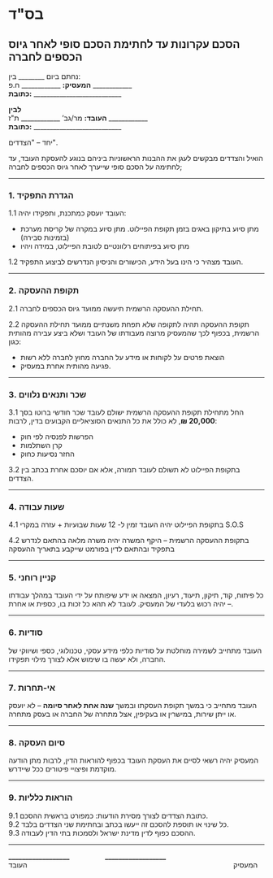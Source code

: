 # בס"ד  
## הסכם עקרונות עד לחתימת הסכם סופי לאחר גיוס הכספים לחברה  

נחתם ביום ________ בין:  
**המעסיק:** ____________ ח.פ ____________  
**כתובת:** ___________________________  

**לבין**  
**העובד:** מר/גב’ ____________ ת"ז ____________  
**כתובת:** ___________________________  

יחד – "הצדדים".  

הואיל והצדדים מבקשים לעגן את ההבנות הראשוניות ביניהם בנוגע להעסקת העובד, עד לחתימה על הסכם סופי שייערך לאחר גיוס הכספים לחברה;  

---

### 1. הגדרת התפקיד  
1.1 העובד יועסק כמתכנת, ותפקידו יהיה:  
- מתן סיוע בתיקון באגים בזמן תקופת הפיילוט. מתן סיוע במקרה של קריסת מערכת (בזמינות סבירה) 
- מתן סיוע בפיתוחים רלוונטיים לטובת הפיילוט, במידה ויהיו 

1.2 העובד מצהיר כי הינו בעל הידע, הכישורים והניסיון הנדרשים לביצוע התפקיד.  

---

### 2. תקופת ההעסקה  
2.1 תחילת ההעסקה הרשמית תיעשה ממועד גיוס הכספים לחברה.  

2.2 תקופת ההעסקה תהיה לתקופה שלא תפחת משנתיים ממועד תחילת ההעסקה הרשמית, בכפוף לכך שהמעסיק מרוצה מעבודתו של העובד ושלא ביצע עבירה מהותית כגון:  
- הוצאת פרטים על לקוחות או מידע על החברה מחוץ לחברה ללא רשות  
- פגיעה מהותית אחרת במעסיק.  

---

### 3. שכר ותנאים נלווים  
3.1 החל מתחילת תקופת ההעסקה הרשמית ישולם לעובד שכר חודשי ברוטו בסך **20,000 ₪**, לא כולל את כל התנאים הסוציאליים הקבועים בדין, לרבות:  
- הפרשות לפנסיה לפי חוק  
- קרן השתלמות  
- החזר נסיעות כחוק  

3.2 בתקופת הפיילוט לא תשולם לעובד תמורה, אלא אם יוסכם אחרת בכתב בין הצדדים.  

---

### 4. שעות עבודה  
4.1 בתקופת הפיילוט יהיה העובד זמין ל- 12 שעות שבועיות + עזרה במקרי S.O.S 

4.2 בתקופת ההעסקה הרשמית – היקף המשרה יהיה משרה מלאה בהתאם לנדרש בתפקיד ובהתאם לדין בפורמט שייקבע בתאריך ההעסקה  

---

### 5. קניין רוחני  
כל פיתוח, קוד, תיקון, תיעוד, רעיון, המצאה או ידע שיפותח על ידי העובד במהלך עבודתו – יהיה רכוש בלעדי של המעסיק. לעובד לא תהא כל זכות בו, כספית או אחרת.  

---

### 6. סודיות  
העובד מתחייב לשמירה מוחלטת על סודיות כלפי מידע עסקי, טכנולוגי, כספי ושיווקי של החברה, ולא יעשה בו שימוש אלא לצורך מילוי תפקידו.  

---

### 7. אי-תחרות  
העובד מתחייב כי במשך תקופת העסקתו ובמשך **שנה אחת לאחר סיומה** – לא יועסק או ייתן שירות, במישרין או בעקיפין, אצל מתחרה של החברה או בעסק מתחרה.  

---

### 8. סיום העסקה  
המעסיק יהיה רשאי לסיים את העסקת העובד בכפוף להוראות הדין, לרבות מתן הודעה מוקדמת ופיצויי פיטורים ככל שיידרש.  

---

### 9. הוראות כלליות  
9.1 כתובת הצדדים לצורך מסירת הודעות: כמפורט בראשית ההסכם.  
9.2 כל שינוי או תוספת להסכם זה ייעשו בכתב ובחתימת שני הצדדים בלבד.  
9.3 ההסכם כפוף לדין מדינת ישראל ולסמכות בתי הדין לעבודה.  

---

**__________________**     **__________________**  
המעסיק                             העובד  
